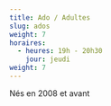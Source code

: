```yaml
---
title: Ado / Adultes
slug: ados
weight: 7
horaires:
  - heures: 19h - 20h30
    jour: jeudi
weight: 7
---
```

Nés en 2008 et avant
